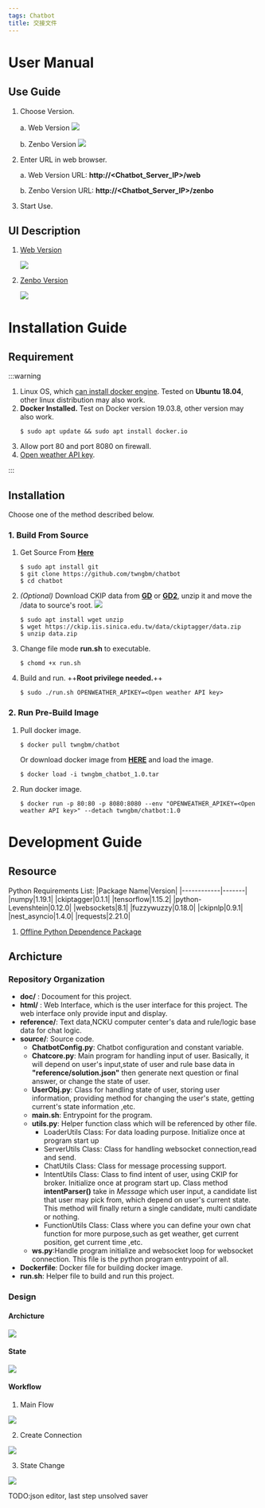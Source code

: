```yaml
---
tags: Chatbot
title: 交接文件
---
```

# User Manual
## Use Guide
1. Choose Version.

    a. Web Version
    ![](https://i.imgur.com/jBU1fa8.png)
    
    b. Zenbo Version
    ![](https://i.imgur.com/Ek9vfYR.png)
2. Enter URL in web browser.

   a. Web Version URL: **http://<Chatbot_Server_IP>/web**
   
   b. Zenbo Version URL: **http://<Chatbot_Server_IP>/zenbo**
   
3. Start Use.

## UI Description
1. [Web Version](https://github.com/twngbm/chatbot/blob/master/doc/chatbot%E4%BD%BF%E7%94%A8%E8%AA%AA%E6%98%8E.pdf)

    ![](https://i.imgur.com/8RhuR9x.png)

2. [Zenbo Version](https://github.com/twngbm/chatbot/blob/master/doc/zenbo%E4%BD%BF%E7%94%A8%E8%AA%AA%E6%98%8E.pdf)

   ![](https://i.imgur.com/DJmqmy5.jpg)


# Installation Guide
## Requirement
:::warning
1. Linux OS, which [can install docker engine](https://docs.docker.com/engine/install/). Tested on **Ubuntu 18.04**, other linux distribution may also work.
2. **Docker Installed.** Test on Docker version 19.03.8, other version may also work.
    ```
    $ sudo apt update && sudo apt install docker.io
    ```
4. Allow port 80 and port 8080 on firewall.
5. [Open weather API key](https://openweathermap.org/api).

    
:::
## Installation
Choose one of the method described below.
### 1. Build From Source
1. Get Source From **[Here](https://github.com/twngbm/chatbot)**
    ```
    $ sudo apt install git
    $ git clone https://github.com/twngbm/chatbot
    $ cd chatbot
    ```
2. *(Optional)* Download CKIP data from **[GD](https://drive.google.com/drive/folders/105IKCb88evUyLKlLondvDBoh7Dy_I1tm)** or **[GD2](https://drive.google.com/file/d/12Y3xTzawcYhNXWjgSZYQw7YrNRxS-gAx/view?usp=sharing)**, unzip it and move the /data to source's root.
    ![](https://i.imgur.com/tnfKChf.png)
    ```
    $ sudo apt install wget unzip
    $ wget https://ckip.iis.sinica.edu.tw/data/ckiptagger/data.zip
    $ unzip data.zip
    ```
3. Change file mode **run.sh** to executable.
    ```
    $ chomd +x run.sh
    ```
4. Build and run. ++**Root privilege needed.**++
    ```
    $ sudo ./run.sh OPENWEATHER_APIKEY=<Open weather API key>
    ```

### 2. Run Pre-Build Image
1. Pull docker image.
    ```
    $ docker pull twngbm/chatbot
    ```
    Or download docker image from **[HERE](https://drive.google.com/file/d/17IP4sefZkIF7e1rtxWolht8c7OmAugFi/view?usp=sharing)** and load the image.
    ```
    $ docker load -i twngbm_chatbot_1.0.tar
    ```
2. Run docker image.
    ```
    $ docker run -p 80:80 -p 8080:8080 --env "OPENWEATHER_APIKEY=<Open weather API key>" --detach twngbm/chatbot:1.0
    ```

# Development Guide
## Resource
Python Requirements List:
|Package Name|Version|
|------------|-------|
|numpy|1.19.1|
|ckiptagger|0.1.1|
|tensorflow|1.15.2|
|python-Levenshtein|0.12.0|
|websockets|8.1|
|fuzzywuzzy|0.18.0|
|ckipnlp|0.9.1|
|nest_asyncio|1.4.0|
|requests|2.21.0|
1. [Offline Python Dependence Package](https://drive.google.com/drive/folders/1SJZIwJjKlT-SJJz9PH5hmx3CwGdvU2lI?usp=sharing)
## Archicture
### Repository Organization
- **doc/** : Docoument for this project.
- **html/** : Web Interface, which is the user interface for this project. The web interface only provide input and display.
- **reference/**: Text data,NCKU computer center's data and rule/logic base data for chat logic.
- **source/**: Source code.
    -  **ChatbotConfig.py**: Chatbot configuration and constant variable.
    -  **Chatcore.py**: Main program for handling input of user. Basically, it will depend on user's input,state of user and rule base data in **"reference/solution.json"** then generate next question or final answer, or change the state of user.
    -  **UserObj.py**: Class for handling state of user, storing user information, providing method for changing the user's state, getting current's state information ,etc.
    -  **main.sh**: Entrypoint for the program.
    -  **utils.py**: Helper function class which will be referenced by other file.
        - LoaderUtils Class: For data loading purpose. Initialize once at program start up
        - ServerUtils Class: Class for handling websocket connection,read and send.
        - ChatUtils Class: Class for message processing support.
        - IntentUtils Class: Class to find intent of user, using CKIP for broker. Initialize once at program start up. Class method **intentParser()** take in *Message* which user input, a candidate list that user may pick from, which depend on user's current state. This method will finally return a single candidate, multi candidate or nothing.
        - FunctionUtils Class: Class where you can define your own chat function for more purpose,such as get weather, get current position, get current time ,etc.
    -  **ws.py**:Handle program initialize and websocket loop for websocket connection. This file is the python program entrypoint of all.
- **Dockerfile**: Docker file for building docker image.
- **run.sh**: Helper file to build and run this project.
### Design
#### Archicture
![](https://i.imgur.com/xhtaIn4.png)
#### State
![](https://i.imgur.com/3EkPk7G.png)
#### Workflow
1. Main Flow

![](https://i.imgur.com/UFuGRPc.png)

2. Create Connection

![](https://i.imgur.com/IJCRcZH.png)

3. State Change

![](https://i.imgur.com/ATiJz5y.png)

TODO:json editor, last step unsolved saver